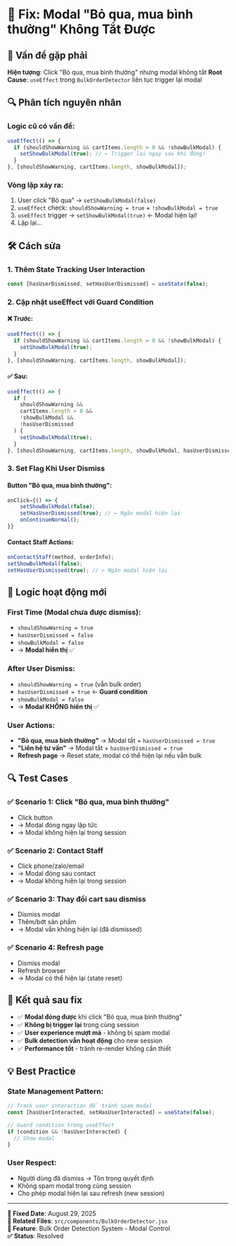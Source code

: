 # 🔧 Fix: Modal "Bỏ qua, mua bình thường" Không Tắt Được

## 🚨 Vấn đề gặp phải

**Hiện tượng**: Click "Bỏ qua, mua bình thường" nhưng modal không tắt
**Root Cause**: `useEffect` trong `BulkOrderDetector` liên tục trigger lại modal

## 🔍 Phân tích nguyên nhân

### **Logic cũ có vấn đề:**

```javascript
useEffect(() => {
  if (shouldShowWarning && cartItems.length > 0 && !showBulkModal) {
    setShowBulkModal(true); // ← Trigger lại ngay sau khi đóng!
  }
}, [shouldShowWarning, cartItems.length, showBulkModal]);
```

### **Vòng lặp xảy ra:**

1. User click "Bỏ qua" → `setShowBulkModal(false)`
2. `useEffect` check: `shouldShowWarning = true` + `!showBulkModal = true`
3. `useEffect` trigger → `setShowBulkModal(true)` ← Modal hiện lại!
4. Lặp lại...

## 🛠️ Cách sửa

### **1. Thêm State Tracking User Interaction**

```javascript
const [hasUserDismissed, setHasUserDismissed] = useState(false);
```

### **2. Cập nhật useEffect với Guard Condition**

#### ❌ Trước:

```javascript
useEffect(() => {
  if (shouldShowWarning && cartItems.length > 0 && !showBulkModal) {
    setShowBulkModal(true);
  }
}, [shouldShowWarning, cartItems.length, showBulkModal]);
```

#### ✅ Sau:

```javascript
useEffect(() => {
  if (
    shouldShowWarning &&
    cartItems.length > 0 &&
    !showBulkModal &&
    !hasUserDismissed
  ) {
    setShowBulkModal(true);
  }
}, [shouldShowWarning, cartItems.length, showBulkModal, hasUserDismissed]);
```

### **3. Set Flag Khi User Dismiss**

#### Button "Bỏ qua, mua bình thường":

```javascript
onClick={() => {
    setShowBulkModal(false);
    setHasUserDismissed(true); // ← Ngăn modal hiện lại
    onContinueNormal();
}}
```

#### Contact Staff Actions:

```javascript
onContactStaff(method, orderInfo);
setShowBulkModal(false);
setHasUserDismissed(true); // ← Ngăn modal hiện lại
```

## 🎯 Logic hoạt động mới

### **First Time (Modal chưa được dismiss):**

- `shouldShowWarning = true`
- `hasUserDismissed = false`
- `showBulkModal = false`
- → **Modal hiển thị** ✅

### **After User Dismiss:**

- `shouldShowWarning = true` (vẫn bulk order)
- `hasUserDismissed = true` ← **Guard condition**
- `showBulkModal = false`
- → **Modal KHÔNG hiển thị** ✅

### **User Actions:**

- **"Bỏ qua, mua bình thường"** → Modal tắt + `hasUserDismissed = true`
- **"Liên hệ tư vấn"** → Modal tắt + `hasUserDismissed = true`
- **Refresh page** → Reset state, modal có thể hiện lại nếu vẫn bulk

## 🔍 Test Cases

### ✅ **Scenario 1: Click "Bỏ qua, mua bình thường"**

- Click button
- → Modal đóng ngay lập tức
- → Modal không hiện lại trong session

### ✅ **Scenario 2: Contact Staff**

- Click phone/zalo/email
- → Modal đóng sau contact
- → Modal không hiện lại trong session

### ✅ **Scenario 3: Thay đổi cart sau dismiss**

- Dismiss modal
- Thêm/bớt sản phẩm
- → Modal vẫn không hiện lại (đã dismissed)

### ✅ **Scenario 4: Refresh page**

- Dismiss modal
- Refresh browser
- → Modal có thể hiện lại (state reset)

## 🎉 Kết quả sau fix

- ✅ **Modal đóng được** khi click "Bỏ qua, mua bình thường"
- ✅ **Không bị trigger lại** trong cùng session
- ✅ **User experience mượt mà** - không bị spam modal
- ✅ **Bulk detection vẫn hoạt động** cho new session
- ✅ **Performance tốt** - tránh re-render không cần thiết

## 💡 Best Practice

### **State Management Pattern:**

```javascript
// Track user interaction để tránh spam modal
const [hasUserInteracted, setHasUserInteracted] = useState(false);

// Guard condition trong useEffect
if (condition && !hasUserInteracted) {
  // Show modal
}
```

### **User Respect:**

- Người dùng đã dismiss → Tôn trọng quyết định
- Không spam modal trong cùng session
- Cho phép modal hiện lại sau refresh (new session)

---

**📅 Fixed Date**: August 29, 2025  
**🔗 Related Files**: `src/components/BulkOrderDetector.jsx`  
**🎯 Feature**: Bulk Order Detection System - Modal Control  
**✅ Status**: Resolved
